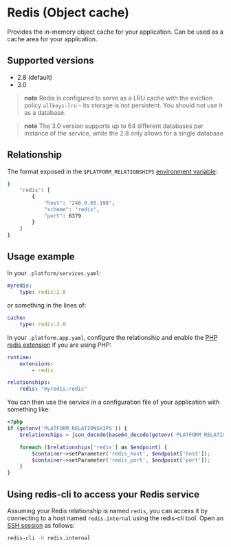 # Redis (Object cache)

Provides the in-memory object cache for your application. Can be used as a
cache area for your application.

## Supported versions

* 2.8 (default)
* 3.0

> **note**
> Redis is configured to serve as a LRU cache with the eviction policy `allkeys-lru` - its storage is not persistent. You should not use it as a database.

> **note**
> The 3.0 version supports up to 64 different databases per instance of the service, while the 2.8 only allows for a single database

## Relationship

The format exposed in the ``$PLATFORM_RELATIONSHIPS`` [environment variable](reference/environment-variables.md):

```bash
{
    "redis": [
        {
            "host": "248.0.65.198",
            "scheme": "redis",
            "port": 6379
        }
    ]
}
```

## Usage example

In your ``.platform/services.yaml``:

```yaml
myredis:
    type: redis:2.8
```

or something in the lines of:

```yaml
cache:
    type: redis:3.0
```

In your ``.platform.app.yaml``, configure the relationship and enable the [PHP redis extension](user_guide/reference/toolstacks/php/index.html#php-extensions.md) if you are using PHP:

```yaml
runtime:
    extensions:
        - redis

relationships:
    redis: "myredis:redis"
```

You can then use the service in a configuration file of your application with something like:

```php
<?php
if (getenv('PLATFORM_RELATIONSHIPS')) {
    $relationships = json_decode(base64_decode(getenv('PLATFORM_RELATIONSHIPS')), true);

    foreach ($relationships['redis'] as $endpoint) {
        $container->setParameter('redis_host', $endpoint['host']);
        $container->setParameter('redis_port', $endpoint['port']);
    }
}
```

## Using redis-cli to access your Redis service

Assuming your Redis relationship is named `redis`, you can access it by
connecting to a host named `redis.internal` using the redis-cli tool. Open an [SSH session](/user_guide/using/use-SSH.html) as follows:
```bash
redis-cli -h redis.internal
```

